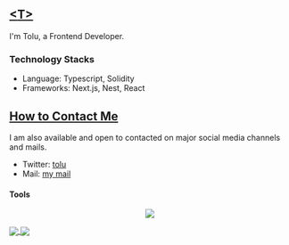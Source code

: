 ## <u> <<T>T> </u> 
I'm Tolu, a Frontend Developer.

### Technology Stacks
- Language: Typescript, Solidity
- Frameworks: Next.js, Nest, React

## <u>How to Contact Me</u>

I am also available and open to contacted on major social media channels and mails.

- Twitter: [tolu](https://twitter.com/tolufbg)
- Mail: [my mail](mailto:theonlytolu@outlook.com)

#### Tools
<p align="center">
  <a href="">
    <img src="https://skillicons.dev/icons?i=git,neovim,bash,tailwind,vercel" />
  </a>
</p>


<a href="https://github.com/tolu0x">
  <img align="center" src="https://github-readme-stats.vercel.app/api?username=tolu0x&theme=nord&show_icons=true&count_private=true&line_height=40" />
</a>
<a href="https://github.com/tolu0x">
  <img align="center" src="https://github-readme-stats.vercel.app/api/top-langs/?username=tolu0x&theme=nord&langs_count=8" />
</a>
